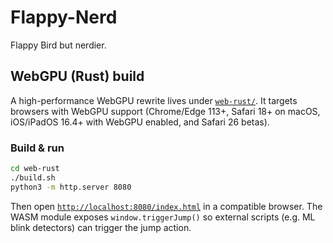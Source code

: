 # Flappy-Nerd

Flappy Bird but nerdier.

## WebGPU (Rust) build

A high-performance WebGPU rewrite lives under [`web-rust/`](web-rust/). It targets browsers with WebGPU support (Chrome/Edge 113+, Safari 18+ on macOS, iOS/iPadOS 16.4+ with WebGPU enabled, and Safari 26 betas).

### Build & run

```bash
cd web-rust
./build.sh
python3 -m http.server 8080
```

Then open [`http://localhost:8080/index.html`](http://localhost:8080/index.html) in a compatible browser. The WASM module exposes `window.triggerJump()` so external scripts (e.g. ML blink detectors) can trigger the jump action.
